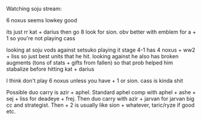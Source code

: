 Watching soju stream:

6 noxus seems lowkey good

its just rr kat + darius then go 8 look for sion.
obv better with emblem for a + 1 so you're not playing cass

looking at soju vods against setsuko playing it
stage 4-1 has 4 noxus + ww2 + liss so just best units that he hit.
looking against he also has broken augments (tons of stats + gifts from fallen)
so that prob helped him stabalize before hitting kat + darius

I think don't play 6 noxus unless you have + 1 or sion. cass is kinda shit

Possible duo carry is azir + aphel.
Standard aphel comp with aphel + ashe + sej + liss for deadeye + frej.
Then duo carry with azir + jarvan for jarvan big cc and strategist.
Then + 2 is usually like sion + whatever, taric/ryze if good etc.
